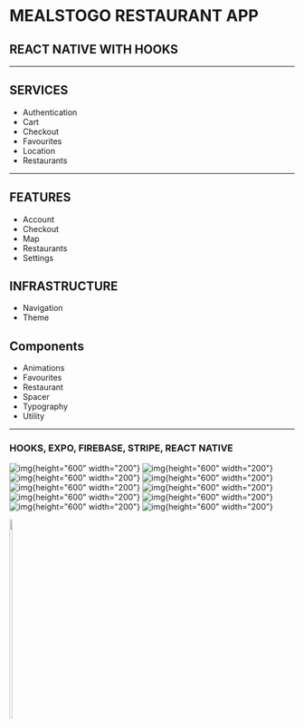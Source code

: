 # MEALSTOGO RESTAURANT APP

## REACT NATIVE WITH HOOKS

---

## SERVICES

- Authentication
- Cart
- Checkout
- Favourites
- Location
- Restaurants

---

## FEATURES

- Account
- Checkout
- Map
- Restaurants
- Settings

## INFRASTRUCTURE

- Navigation
- Theme

## Components

- Animations
- Favourites
- Restaurant
- Spacer
- Typography
- Utility

---

### HOOKS, EXPO, FIREBASE, STRIPE, REACT NATIVE

![img](./assets/ss1.jpg){height="600" width="200"} ![img](./assets/ss2.jpg){height="600" width="200"}
![img](./assets/ss3.jpg){height="600" width="200"} ![img](./assets/ss4.jpg){height="600" width="200"}
![img](./assets/ss5.jpg){height="600" width="200"} ![img](./assets/ss6.jpg){height="600" width="200"}
![img](./assets/ss8.jpg){height="600" width="200"} ![img](./assets/ss9.jpg){height="600" width="200"}
![img](./assets/ss10.jpg){height="600" width="200"} ![img](./assets/ss11.jpg){height="600" width="200"}

<img src="./assets/ss1.jpg" width="10%" height="30%">
